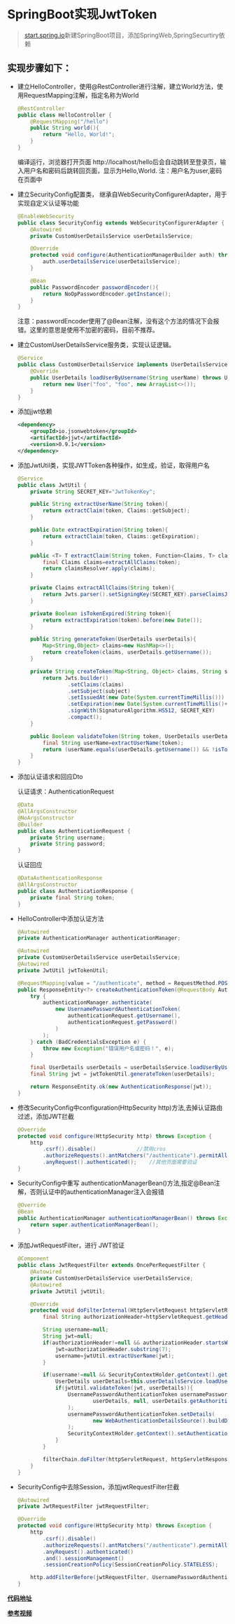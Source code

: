 # SpringBoot实现JwtToken

> [start.spring.io](!https://start.spring.io/)新建SpringBoot项目，添加SpringWeb,SpringSecurtiry依赖

## 实现步骤如下：

- 建立HelloController，使用@RestController进行注解，建立World方法，使用RequestMapping注解，指定名称为World

  ```java
  @RestController
  public class HelloController {
      @RequestMapping("/hello")
      public String world(){
          return "Hello, World!";
      }
  }
  ```

  编译运行，浏览器打开页面 http://localhost/hello后会自动跳转至登录页，输入用户名和密码后跳转回页面，显示为Hello,World.
  注：用户名为user,密码在页面中

- 建立SecurityConfig配置类， 继承自WebSecurityConfigurerAdapter，用于实现自定义认证等功能

  ```java
  @EnableWebSecurity
  public class SecurityConfig extends WebSecurityConfigurerAdapter {
      @Autowired
      private CustomUserDetailsService userDetailsService;
  
      @Override
      protected void configure(AuthenticationManagerBuilder auth) throws Exception {
          auth.userDetailsService(userDetailsService);
      }
  
      @Bean
      public PasswordEncoder passwordEncoder(){
          return NoOpPasswordEncoder.getInstance();
      }
  }
  ```

  注意：passwordEncoder使用了@Bean注解，没有这个方法的情况下会报错。这里的意思是使用不加密的密码，目前不推荐。

  

- 建立CustomUserDetailsService服务类，实现认证逻辑。

  ```java
  @Service
  public class CustomUserDetailsService implements UserDetailsService {
      @Override
      public UserDetails loadUserByUsername(String userName) throws UsernameNotFoundException {
          return new User("foo", "foo", new ArrayList<>());
      }
  }
  ```

- 添加jjwt依赖

  ```xml
  <dependency>
      <groupId>io.jsonwebtoken</groupId>
      <artifactId>jjwt</artifactId>
      <version>0.9.1</version>
  </dependency>
  ```

  

- 添加JwtUtil类，实现JWTToken各种操作，如生成，验证，取得用户名

  ```java
  @Service
  public class JwtUtil {
      private String SECRET_KEY="JwtTokenKey";
  
      public String extractUserName(String token){
          return extractClaim(token, Claims::getSubject);
      }
  
      public Date extractExpiration(String token){
          return extractClaim(token, Claims::getExpiration);
      }
  
      public <T> T extractClaim(String token, Function<Claims, T> claimsResolver){
          final Claims claims=extractAllClaims(token);
          return claimsResolver.apply(claims);
      }
  
      private Claims extractAllClaims(String token){
          return Jwts.parser().setSigningKey(SECRET_KEY).parseClaimsJws(token).getBody();
      }
  
      private Boolean isTokenExpired(String token){
          return extractExpiration(token).before(new Date());
      }
  
      public String generateToken(UserDetails userDetails){
          Map<String,Object> claims=new HashMap<>();
          return createToken(claims, userDetails.getUsername());
      }
  
      private String createToken(Map<String, Object> claims, String subject){
          return Jwts.builder()
                  .setClaims(claims)
                  .setSubject(subject)
                  .setIssuedAt(new Date(System.currentTimeMillis()))
                  .setExpiration(new Date(System.currentTimeMillis()+1000*60*60*10))
                  .signWith(SignatureAlgorithm.HS512, SECRET_KEY)
                  .compact();
      }
  
      public Boolean validateToken(String token, UserDetails userDetails){
          final String userName=extractUserName(token);
          return (userName.equals(userDetails.getUsername()) && !isTokenExpired(token));
      }
  }
  ```

  

- 添加认证请求和回应Dto

  认证请求：AuthenticationRequest

  ```java
  @Data
  @AllArgsConstructor
  @NoArgsConstructor
  @Builder
  public class AuthenticationRequest {
      private String username;
      private String password;
  }
  ```

  认证回应

  ```java
  @DataAuthenticationResponse
  @AllArgsConstructor
  public class AuthenticationResponse {
      private final String token;
  }
  ```

- HelloController中添加认证方法

  ```java
  @Autowired
  private AuthenticationManager authenticationManager;
  
  @Autowired
  private CustomUserDetailsService userDetailsService;
  @Autowired
  private JwtUtil jwtTokenUtil;
  
  @RequestMapping(value = "/authenticate", method = RequestMethod.POST)
  public ResponseEntity<?> createAuthenticationToken(@RequestBody AuthenticationRequest authenticationRequest) throws Exception {
      try {
          authenticationManager.authenticate(
              new UsernamePasswordAuthenticationToken(
                  authenticationRequest.getUsername(),
                  authenticationRequest.getPassword()
              )
          );
      } catch (BadCredentialsException e) {
          throw new Exception("错误用户名或密码！", e);
      }
  
      final UserDetails userDetails = userDetailsService.loadUserByUsername(authenticationRequest.getUsername());
      final String jwt = jwtTokenUtil.generateToken(userDetails);
  
      return ResponseEntity.ok(new AuthenticationResponse(jwt));
  }
  ```

- 修改SecurityConfig中configuration(HttpSecurity http)方法,去掉认证路由过滤，添加JWT拦截

  ```java
  @Override
  protected void configure(HttpSecurity http) throws Exception {
      http
          .csrf().disable()				//禁用cros
          .authorizeRequests().antMatchers("/authenticate").permitAll()	//过滤认证页
          .anyRequest().authenticated();	//其他页面需要验证
  }
  ```

  

- SecurityConfig中重写 authenticationManagerBean()方法,指定@Bean注解，否则认证中的authenticationManager注入会报错

  ```java
  @Override
  @Bean
  public AuthenticationManager authenticationManagerBean() throws Exception {
      return super.authenticationManagerBean();
  }
  ```

- 添加JwtRequestFilter，进行 JWT验证

  ```java
  @Component
  public class JwtRequestFilter extends OncePerRequestFilter {
      @Autowired
      private CustomUserDetailsService userDetailsService;
      @Autowired
      private JwtUtil jwtUtil;
  
      @Override
      protected void doFilterInternal(HttpServletRequest httpServletRequest, HttpServletResponse httpServletResponse, FilterChain filterChain) throws ServletException, IOException {
          final String authorizationHeader=httpServletRequest.getHeader("Authorization");
  
          String username=null;
          String jwt=null;
          if(authorizationHeader!=null && authorizationHeader.startsWith("Bearer ")){
              jwt=authorizationHeader.substring(7);
              username=jwtUtil.extractUserName(jwt);
          }
  
          if(username!=null && SecurityContextHolder.getContext().getAuthentication()==null){
              UserDetails userDetails=this.userDetailsService.loadUserByUsername(username);
              if(jwtUtil.validateToken(jwt, userDetails)){
                  UsernamePasswordAuthenticationToken usernamePasswordAuthenticationToken=new UsernamePasswordAuthenticationToken(
                          userDetails, null, userDetails.getAuthorities()
                  );
                  usernamePasswordAuthenticationToken.setDetails(
                          new WebAuthenticationDetailsSource().buildDetails(httpServletRequest)
                  );
                  SecurityContextHolder.getContext().setAuthentication(usernamePasswordAuthenticationToken);
              }
          }
  
          filterChain.doFilter(httpServletRequest, httpServletResponse);
      }
  }
  ```

- SecurityConfig中去除Session，添加jwtRequestFilter拦截

  ```java
  @Autowired
  private JwtRequestFilter jwtRequestFilter;
  
  @Override
  protected void configure(HttpSecurity http) throws Exception {
      http
          .csrf().disable()
          .authorizeRequests().antMatchers("/authenticate").permitAll()
          .anyRequest().authenticated()
          .and().sessionManagement()
          .sessionCreationPolicy(SessionCreationPolicy.STATELESS);
  
      http.addFilterBefore(jwtRequestFilter, UsernamePasswordAuthenticationFilter.class);
  }
  ```

  


**[代码地址](!https://github.com/ywkpl/jwttoken)**

**[参考视频](!https://www.youtube.com/watch?v=X80nJ5T7YpE)**